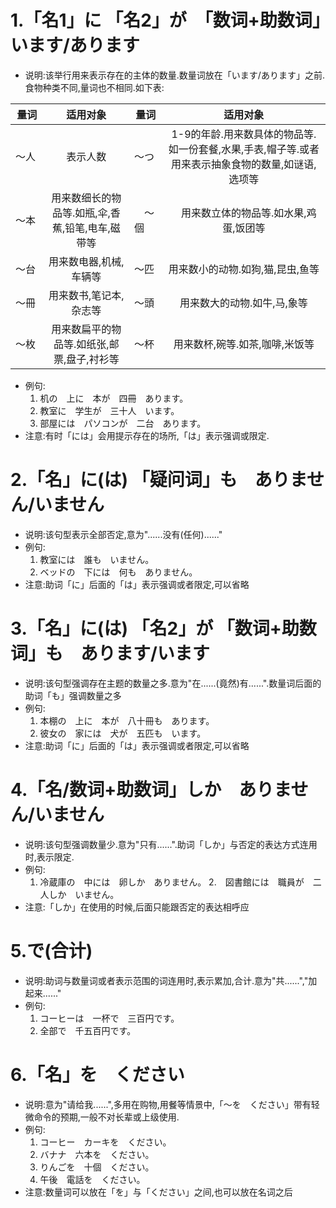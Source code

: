 # 1.「名1」に 「名2」が　「数词+助数词」　います/あります
  - 说明:该举行用来表示存在的主体的数量.数量词放在「います/あります」之前.食物种类不同,量词也不相同.如下表:
  
| 量词　| 适用对象 | 量词　| 适用对象　|
| --- |:--------:| ----- |:----:|
| ～人 | 表示人数  | ～つ | 1-9的年龄.用来数具体的物品等.如一份套餐,水果,手表,帽子等.或者用来表示抽象食物的数量,如谜语,选项等 |
| ～本 | 用来数细长的物品等.如瓶,伞,香蕉,铅笔,电车,磁带等 |　～個 |　用来数立体的物品等.如水果,鸡蛋,饭团等 |
| ～台 | 用来数电器,机械,车辆等 | ～匹 | 用来数小的动物.如狗,猫,昆虫,鱼等 |
| ～冊 | 用来数书,笔记本,杂志等 | ～頭 | 用来数大的动物.如牛,马,象等 |
| ～枚 | 用来数扁平的物品等.如纸张,邮票,盘子,衬衫等 | ～杯 | 用来数杯,碗等.如茶,咖啡,米饭等 |
  - 例句:
     1. 机の　上に　本が　四冊　あります。
	 2. 教室に　学生が　三十人　います。
	 3. 部屋には　パソコンが　二台　あります。
  - 注意:有时「には」会用提示存在的场所,「は」表示强调或限定.

# 2.「名」に(は) 「疑问词」も　ありません/いません
  - 说明:该句型表示全部否定,意为"......没有(任何)......"
  - 例句:
     1. 教室には　誰も　いません。
     2. ベッドの　下には　何も　ありません。
  - 注意:助词「に」后面的「は」表示强调或者限定,可以省略

# 3.「名」に(は) 「名2」が 「数词+助数词」も　あります/います
  - 说明:该句型强调存在主题的数量之多.意为"在......(竟然)有......".数量词后面的助词「も」强调数量之多
  - 例句:
     1. 本棚の　上に　本が　八十冊も　あります。
     2. 彼女の　家には　犬が　五匹も　います。
  - 注意:助词「に」后面的「は」表示强调或者限定,可以省略

# 4.「名/数词+助数词」しか　ありません/いません
  - 说明:该句型强调数量少.意为"只有......".助词「しか」与否定的表达方式连用时,表示限定.
  - 例句:
     1. 冷蔵庫の　中には　卵しか　ありません。
     2.　図書館には　職員が　二人しか　いません。
  - 注意:「しか」在使用的时候,后面只能跟否定的表达相呼应

# 5.で(合计)
  - 说明:助词与数量词或者表示范围的词连用时,表示累加,合计.意为"共......","加起来......"
  - 例句:
     1. コーヒーは　一杯で　三百円です。
     2. 全部で　千五百円です。
     
# 6.「名」を　ください
  - 说明:意为"请给我......",多用在购物,用餐等情景中,「～を　ください」带有轻微命令的预期,一般不对长辈或上级使用.
  - 例句:
     1. コーヒー　カーキを　ください。
     2. バナナ　六本を　ください。
     3. りんごを　十個　ください。
     4. 午後　電話を　ください。
  - 注意:数量词可以放在「を」与「ください」之间,也可以放在名词之后